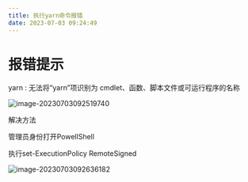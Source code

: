 ```yaml
---
title: 执行yarn命令报错
date: 2023-07-03 09:24:49
---
```


# 报错提示

yarn : 无法将“yarn”项识别为 cmdlet、函数、脚本文件或可运行程序的名称

![image-20230703092519740](http://cxy-csx.top/image-20230703092519740.png)

解决方法

管理员身份打开PowellShell

执行set-ExecutionPolicy  RemoteSigned

![image-20230703092636182](http://cxy-csx.top/image-20230703092636182.png)

